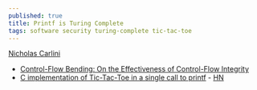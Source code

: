```yaml
---
published: true
title: Printf is Turing Complete
tags: software security turing-complete tic-tac-toe
---
```

[Nicholas Carlini](https://nicholas.carlini.com/)
- [Control-Flow Bending: On the Effectiveness of Control-Flow Integrity](https://www.usenix.org/system/files/conference/usenixsecurity15/sec15-paper-carlini.pdf)
- [C implementation of Tic-Tac-Toe in a single call to printf](https://github.com/carlini/printf-tac-toe) - [HN](https://news.ycombinator.com/item?id=23445546)
